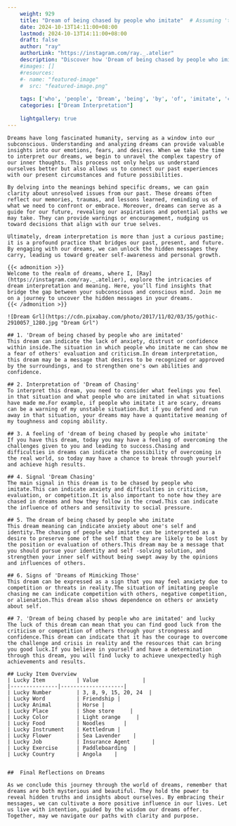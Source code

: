 ```yaml
---
    weight: 929
    title: "Dream of being chased by people who imitate"  # Assuming 'title' column exists
    date: 2024-10-13T14:11:00+08:00
    lastmod: 2024-10-13T14:11:00+08:00
    draft: false
    author: "ray"
    authorLink: "https://instagram.com/ray._.atelier"
    description: "Discover how 'Dream of being chased by people who imitate' can interpret your future and uncover its significant meanings in your life."
    #images: []
    #resources:
    #- name: "featured-image"
    #  src: "featured-image.png"
    
    tags: ['who', 'people', 'Dream', 'being', 'by', 'of', 'imitate', 'chased']
    categories: ["Dream Interpretation"]
    
    lightgallery: true
---
```

    
    Dreams have long fascinated humanity, serving as a window into our subconscious. Understanding and analyzing dreams can provide valuable insights into our emotions, fears, and desires. When we take the time to interpret our dreams, we begin to unravel the complex tapestry of our inner thoughts. This process not only helps us understand ourselves better but also allows us to connect our past experiences with our present circumstances and future possibilities.
    
    By delving into the meanings behind specific dreams, we can gain clarity about unresolved issues from our past. These dreams often reflect our memories, traumas, and lessons learned, reminding us of what we need to confront or embrace. Moreover, dreams can serve as a guide for our future, revealing our aspirations and potential paths we may take. They can provide warnings or encouragement, nudging us toward decisions that align with our true selves.
    
    Ultimately, dream interpretation is more than just a curious pastime; it is a profound practice that bridges our past, present, and future. By engaging with our dreams, we can unlock the hidden messages they carry, leading us toward greater self-awareness and personal growth.
    
    {{< admonition >}}
    Welcome to the realm of dreams, where I, [Ray](https://instagram.com/ray._.atelier), explore the intricacies of dream interpretation and meaning. Here, you’ll find insights that bridge the gap between your subconscious and conscious mind. Join me on a journey to uncover the hidden messages in your dreams.
    {{< /admonition >}}
    
    ![Dream Grl](https://cdn.pixabay.com/photo/2017/11/02/03/35/gothic-2910057_1280.jpg "Dream Grl")
    
    ## 1. 'Dream of being chased by people who are imitated'
    This dream can indicate the lack of anxiety, distrust or confidence within inside.The situation in which people who imitate me can show me a fear of others' evaluation and criticism.In dream interpretation, this dream may be a message that desires to be recognized or approved by the surroundings, and to strengthen one's own abilities and confidence.
    
    ## 2. Interpretation of 'Dream of Chasing'
    To interpret this dream, you need to consider what feelings you feel in that situation and what people who are imitated in what situations have made me.For example, if people who imitate it are scary, dreams can be a warning of my unstable situation.But if you defend and run away in that situation, your dreams may have a quantitative meaning of my toughness and coping ability.
    
    ## 3. A feeling of 'dream of being chased by people who imitate'
    If you have this dream, today you may have a feeling of overcoming the challenges given to you and leading to success.Chasing and difficulties in dreams can indicate the possibility of overcoming in the real world, so today may have a chance to break through yourself and achieve high results.
    
    ## 4. Signal 'Dream Chasing'
    The main signal in this dream is to be chased by people who imitate.This can indicate anxiety and difficulties in criticism, evaluation, or competition.It is also important to note how they are chased in dreams and how they follow in the crowd.This can indicate the influence of others and sensitivity to social pressure.
    
    ## 5. The dream of being chased by people who imitate
    This dream meaning can indicate anxiety about one's self and identity.The chasing of people who imitate can be interpreted as a desire to preserve some of the self that they are likely to be lost by the position or evaluation of others.This dream may be a message that you should pursue your identity and self -solving solution, and strengthen your inner self without being swept away by the opinions and influences of others.
    
    ## 6. Signs of 'Dreams of Mimicking Those'
    This dream can be expressed as a sign that you may feel anxiety due to competition or threats in reality.The situation of imitating people chasing me can indicate competition with others, negative competition, or alienation.This dream also shows dependence on others or anxiety about self.
    
    ## 7. 'Dream of being chased by people who are imitated' and lucky
    The luck of this dream can mean that you can find good luck from the criticism or competition of others through your strongness and confidence.This dream can indicate that it has the courage to overcome the challenge and crisis in reality and the resources that can bring you good luck.If you believe in yourself and have a determination through this dream, you will find lucky to achieve unexpectedly high achievements and results.
    
    ## Lucky Item Overview
    | Lucky Item          | Value              |
    |---------------|--------------------|
    | Lucky Number        | 3, 8, 9, 15, 20, 24  |
    | Lucky Word          | Friendship |
    | Lucky Animal        | Horse |
    | Lucky Place         | Shoe store     |
    | Lucky Color         | Light orange     |
    | Lucky Food          | Noodles      |
    | Lucky Instrument    | Kettledrum |
    | Lucky Flower        | Sea Lavender    |
    | Lucky Job           | Insurance Agent       |
    | Lucky Exercise      | Paddleboarding  |
    | Lucky Country       | Angola    |
    
    
    ##  Final Reflections on Dreams
    
    As we conclude this journey through the world of dreams, remember that dreams are both mysterious and beautiful. They hold the power to reveal hidden truths and insights about ourselves. By embracing their messages, we can cultivate a more positive influence in our lives. Let us live with intention, guided by the wisdom our dreams offer. Together, may we navigate our paths with clarity and purpose.
    
